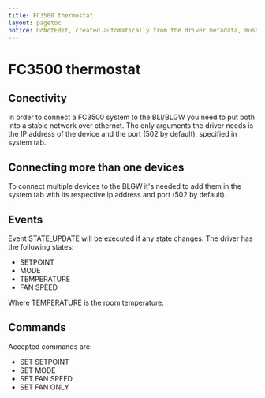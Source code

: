 ```yaml
---
title: FC3500 thermostat
layout: pagetoc
notice: DoNotEdit, created automatically from the driver metadata, must be updated on the driver itself
---
```

# FC3500 thermostat

## Conectivity

In order to connect a FC3500 system to the BLI/BLGW you need to put both into a stable network over ethernet.
The only arguments the driver needs is the IP address of the device and the port (502 by default), specified
in system tab.

## Connecting more than one devices

To connect multiple devices to the BLGW it's needed to add them in the system tab with its respective ip
address and port (502 by default).

## Events

Event STATE_UPDATE will be executed if any state changes.
The driver has the following states:

   + SETPOINT
   + MODE
   + TEMPERATURE
   + FAN SPEED

Where TEMPERATURE is the room temperature.

## Commands

Accepted commands are:

   + SET SETPOINT
   + SET MODE
   + SET FAN SPEED
   + SET FAN ONLY
